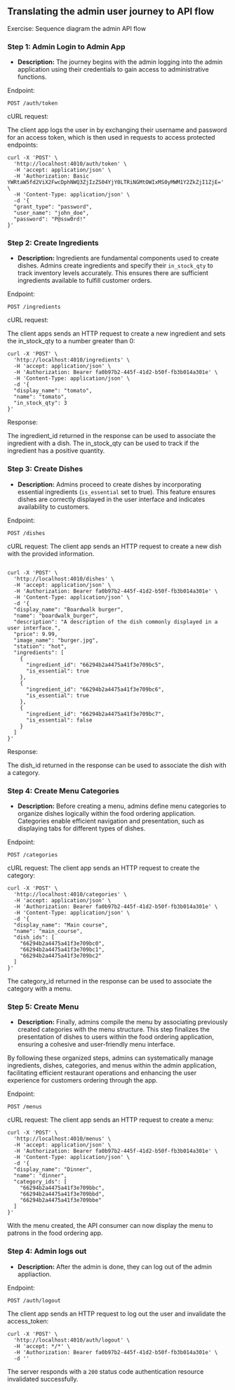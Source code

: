 

## Translating the admin user journey to API flow

Exercise: Sequence diagram the admin API flow

<!-- Exercise: Test the User API flow in the React Admin app -->

### Step 1: Admin Login to Admin App

- **Description:** The journey begins with the admin logging into the admin application using their credentials to gain access to administrative functions.

Endpoint:

<pre><code class="language-shell">POST /auth/token</code></pre>

cURL request:

The client app logs the user in by exchanging their username and password for an access token, which is then used in requests to access protected endpoints:

<pre><code>curl -X 'POST' \
  'http://localhost:4010/auth/token' \
  -H 'accept: application/json' \
  -H 'Authorization: Basic YWRtaW5fd2ViX2FwcDphNWQ3ZjIzZS04YjY0LTRiNGMtOWIxMS0yMWM1Y2ZkZjI1ZjE=' \
  -H 'Content-Type: application/json' \
  -d '{
  "grant_type": "password",
  "user_name": "john_doe",
  "password": "P@ssw0rd!"
}'
</code></pre>

### Step 2: Create Ingredients

- **Description:** Ingredients are fundamental components used to create dishes. Admins create ingredients and specify their `in_stock_qty` to track inventory levels accurately. This ensures there are sufficient ingredients available to fulfill customer orders.

Endpoint:

<pre><code class="language-shell">POST /ingredients
</code></pre>

cURL request:

The client apps sends an HTTP request to create a new ingredient and sets the in_stock_qty to a number greater than 0:

<pre><code>curl -X 'POST' \
  'http://localhost:4010/ingredients' \
  -H 'accept: application/json' \
  -H 'Authorization: Bearer fa0b97b2-445f-41d2-b50f-fb3b014a301e' \
  -H 'Content-Type: application/json' \
  -d '{
  "display_name": "tomato",
  "name": "tomato",
  "in_stock_qty": 3
}'
</code></pre>

Response:

The ingredient_id returned in the response can be used to associate the ingredient with a dish. The in_stock_qty can be used to track if the ingredient has a positive quantity.

### Step 3: Create Dishes

- **Description:** Admins proceed to create dishes by incorporating essential ingredients (`is_essential` set to true). This feature ensures dishes are correctly displayed in the user interface and indicates availability to customers.

Endpoint:

<pre><code class="language-shell">POST /dishes
</code></pre>

cURL request:
The client app sends an HTTP request to create a new dish with the provided information.

<pre><code>
curl -X 'POST' \
  'http://localhost:4010/dishes' \
  -H 'accept: application/json' \
  -H 'Authorization: Bearer fa0b97b2-445f-41d2-b50f-fb3b014a301e' \
  -H 'Content-Type: application/json' \
  -d '{
  "display_name": "Boardwalk burger",
  "name": "boardwalk_burger",
  "description": "A description of the dish commonly displayed in a user interface.",
  "price": 9.99,
  "image_name": "burger.jpg",
  "station": "hot",
  "ingredients": [
    {
      "ingredient_id": "66294b2a4475a41f3e709bc5",
      "is_essential": true
    },
    {
      "ingredient_id": "66294b2a4475a41f3e709bc6",
      "is_essential": true
    },
    {
      "ingredient_id": "66294b2a4475a41f3e709bc7",
      "is_essential": false
    }
  ]
}'
</code></pre>

Response:

The dish_id returned in the response can be used to associate the dish with a category.

### Step 4: Create Menu Categories

- **Description:** Before creating a menu, admins define menu categories to organize dishes logically within the food ordering application. Categories enable efficient navigation and presentation, such as displaying tabs for different types of dishes.

Endpoint:

<pre><code class="language-shell">POST /categories</code></pre>

cURL request:
The client app sends an HTTP request to create the category:

<pre><code>curl -X 'POST' \
  'http://localhost:4010/categories' \
  -H 'accept: application/json' \
  -H 'Authorization: Bearer fa0b97b2-445f-41d2-b50f-fb3b014a301e' \
  -H 'Content-Type: application/json' \
  -d '{
  "display_name": "Main course",
  "name": "main_course",
  "dish_ids": [
    "66294b2a4475a41f3e709bc0",
    "66294b2a4475a41f3e709bc1",
    "66294b2a4475a41f3e709bc2"
  ]
}'
</code></pre>

The category_id returned in the response can be used to associate the category with a menu.

### Step 5: Create Menu

- **Description:** Finally, admins compile the menu by associating previously created categories with the menu structure. This step finalizes the presentation of dishes to users within the food ordering application, ensuring a cohesive and user-friendly menu interface.

By following these organized steps, admins can systematically manage ingredients, dishes, categories, and menus within the admin application, facilitating efficient restaurant operations and enhancing the user experience for customers ordering through the app.

Endpoint:

<pre><code class="language-shell">POST /menus</code></pre>

cURL request:
The client app sends an HTTP request to create a menu:

<pre><code>curl -X 'POST' \
  'http://localhost:4010/menus' \
  -H 'accept: application/json' \
  -H 'Authorization: Bearer fa0b97b2-445f-41d2-b50f-fb3b014a301e' \
  -H 'Content-Type: application/json' \
  -d '{
  "display_name": "Dinner",
  "name": "dinner",
  "category_ids": [
    "66294b2a4475a41f3e709bbc",
    "66294b2a4475a41f3e709bbd",
    "66294b2a4475a41f3e709bbe"
  ]
}'
</code></pre>

With the menu created, the API consumer can now display the menu to patrons in the food ordering app.

### Step 4: Admin logs out

- **Description:** After the admin is done, they can log out of the admin appliaction.

Endpoint:

<pre><code class="language-shell">POST /auth/logout
</code></pre>

The client app sends an HTTP request to log out the user and invalidate the access_token:

<pre><code>curl -X 'POST' \
  'http://localhost:4010/auth/logout' \
  -H 'accept: */*' \
  -H 'Authorization: Bearer fa0b97b2-445f-41d2-b50f-fb3b014a301e' \
  -d ''
</code></pre>

The server responds with a <code>200</code> status code authentication resource invalidated successfully.
